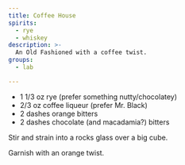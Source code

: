 ```yaml
---
title: Coffee House
spirits:
  - rye
  - whiskey
description: >-
  An Old Fashioned with a coffee twist.
groups:
  - lab

---
```


- 1 1/3 oz rye (prefer something nutty/chocolatey)
- 2/3 oz coffee liqueur (prefer Mr. Black)
- 2 dashes orange bitters
- 2 dashes chocolate (and macadamia?) bitters

Stir and strain into a rocks glass over a big cube.

Garnish with an orange twist.
